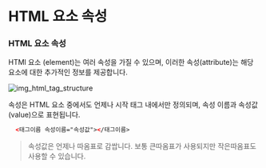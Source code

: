 # HTML 요소 속성

### HTML 요소 속성

HTMl 요소 (element)는 여러 속성을 가질 수 있으며, 이러한 속성(attribute)는 해당 요소에 대한 추가적인 정보를 제공합니다.

![img_html_tag_structure](https://github.com/MC-Meeting-for-Competition/Frontend-Developer-Roadmap/assets/106881184/a7ba2aa0-52d9-40c9-94ec-2131146195e5)

속성은 HTML 요소 중에서도 언제나 시작 태그 내에서만 정의되며, 속성 이름과 속성값 (value)으로 표현됩니다.

```HTML
  <태그이름 속성이름="속성값"></태그이름>
```

> 속성값은 언제나 따옴표로 감쌉니다. 보통 큰따옴표가 사용되지만 작은따옴표도 사용할 수 있습니다.
